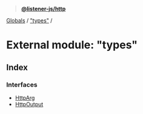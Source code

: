 > **[@listener-js/http](../README.md)**

[Globals](../globals.md) / ["types"](_types_.md) /

# External module: "types"

## Index

### Interfaces

* [HttpArg](../interfaces/_types_.httparg.md)
* [HttpOutput](../interfaces/_types_.httpoutput.md)